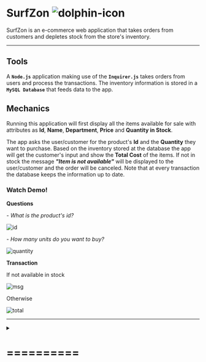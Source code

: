  # SurfZon ![dolphin-icon](https://img.icons8.com/nolan/64/000000/dolphin-logo.png)
SurfZon is an e-commerce web application that takes orders from customers and depletes stock from the store's inventory.

- - - 
## Tools
A **`Node.js`** application making use of the **`Inquirer.js`** takes orders from users and process the transactions. The inventory information is stored in a **`MySQL Database`** that feeds data to the app.

## Mechanics
Running this application will first display all the items available for sale with attributes as __Id__, __Name__, __Department__, __Price__ and __Quantity in Stock__.
    
The app asks the user/customer for the product's **Id** and the **Quantity** they want to purchase. Based on the inventory stored at the database the app will get the customer's input and show the **Total Cost** of the items. If not in stock the message **_"Item is not available"_** will be displayed to the user/customer and the order will be canceled. Note that at every transaction the database keeps the information up to date. 

### Watch Demo!
**Questions**

_- What is the product's id?_

![id](Gifs/Prompt-ID.gif)

_- How many units do you want to buy?_

![quantity](Gifs/Prompt-Quantity.gif)

**Transaction**

If not available in stock

![msg](Gifs/Log-Message.gif)

Otherwise

![total](Gifs/Show-Total.gif)

- - - 
<details> <summary><h1>==========</h1></summary>
 Project Built With
**_JavaScript_**  |  **_MySQL_**  |  **_Node.js_**  |  **_Inquirer_** 
 </details>
